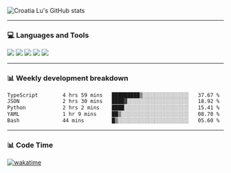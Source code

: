 ![Croatia Lu's GitHub stats](https://github-readme-stats.vercel.app/api?username=croatialu&show_icons=true&theme=transparent)

<hr>

### 💻 Languages and Tools

<code><a href="https://nodejs.org/en"><img src="https://api.iconify.design/skill-icons:nodejs-light.svg" /></a></code>
<code><a href="https://www.typescriptlang.org/"><img src="https://api.iconify.design/logos:typescript-icon.svg" /></a></code>
<code><a href="https://react.dev"><img src="https://api.iconify.design/logos:react.svg" /></a></code>
<code><a href="https://github.com/vuejs/core"><img src="https://api.iconify.design/logos:vue.svg" /></a></code> 
<code><a href="https://www.docker.com/"><img src="https://api.iconify.design/logos:docker-icon.svg" /></a></code> 

<hr>

### 📊 Weekly development breakdown

<!--START_SECTION:waka-->

```txt
TypeScript        4 hrs 59 mins   █████████▒░░░░░░░░░░░░░░░   37.67 %
JSON              2 hrs 30 mins   ████▓░░░░░░░░░░░░░░░░░░░░   18.92 %
Python            2 hrs 2 mins    ████░░░░░░░░░░░░░░░░░░░░░   15.41 %
YAML              1 hr 9 mins     ██▒░░░░░░░░░░░░░░░░░░░░░░   08.70 %
Bash              44 mins         █▒░░░░░░░░░░░░░░░░░░░░░░░   05.60 %
```

<!--END_SECTION:waka-->

<hr>

### 📊 Code Time

[![wakatime](https://wakatime.com/badge/user/385c169e-5cb1-4640-b485-74e2af473e5d.svg)](https://wakatime.com/@croatialu)
